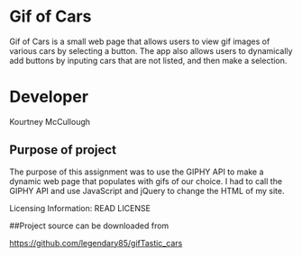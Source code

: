 # Gif of Cars
Gif of Cars is a small web page that allows users to view gif images of various cars by selecting a button. The app also allows users to dynamically add buttons by inputing cars that are not listed, and then make a selection. 

# Developer
Kourtney McCullough

## Purpose of project
The purpose of this assignment was to use the GIPHY API to make a dynamic web page that populates with gifs of our choice. I had to call the GIPHY API and use JavaScript and jQuery to change the HTML of my site.


Licensing Information: READ LICENSE

##Project source can be downloaded from 

https://github.com/legendary85/gifTastic_cars
